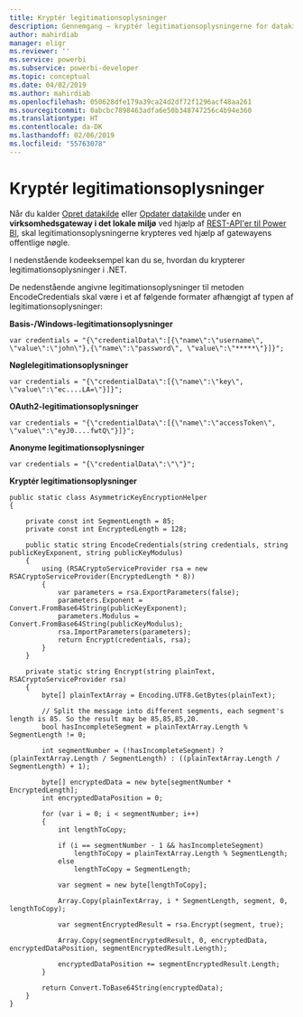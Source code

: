 ```yaml
---
title: Kryptér legitimationsoplysninger
description: Gennemgang – kryptér legitimationsoplysningerne for datakilder til gatewayen i det lokale miljø
author: mahirdiab
manager: eligr
ms.reviewer: ''
ms.service: powerbi
ms.subservice: powerbi-developer
ms.topic: conceptual
ms.date: 04/02/2019
ms.author: mahirdiab
ms.openlocfilehash: 050628dfe179a39ca24d2df72f1296acf48aa261
ms.sourcegitcommit: 0abcbc7898463adfa6e50b348747256c4b94e360
ms.translationtype: HT
ms.contentlocale: da-DK
ms.lasthandoff: 02/06/2019
ms.locfileid: "55763078"
---
```

# <a name="encrypt-credentials"></a>Kryptér legitimationsoplysninger
Når du kalder [Opret datakilde](https://docs.microsoft.com/rest/api/power-bi/gateways/createdatasource) eller [Opdater datakilde](https://docs.microsoft.com/rest/api/power-bi/gateways/updatedatasource) under en **virksomhedsgateway i det lokale miljø** ved hjælp af [REST-API'er til Power BI](https://docs.microsoft.com/rest/api/power-bi/), skal legitimationsoplysningerne krypteres ved hjælp af gatewayens offentlige nøgle.

I nedenstående kodeeksempel kan du se, hvordan du krypterer legitimationsoplysninger i .NET.

De nedenstående angivne legitimationsoplysninger til metoden EncodeCredentials skal være i et af følgende formater afhængigt af typen af legitimationsoplysninger:

**Basis-/Windows-legitimationsoplysninger**
```
var credentials = "{\"credentialData\":[{\"name\":\"username\", \"value\":\"john\"},{\"name\":\"password\", \"value\":\"*****\"}]}";
```

**Nøglelegitimationsoplysninger**
```
var credentials = "{\"credentialData\":[{\"name\":\"key\", \"value\":\"ec....LA=\"}]}";
```

**OAuth2-legitimationsoplysninger**
```
var credentials = "{\"credentialData\":[{\"name\":\"accessToken\", \"value\":\"eyJ0....fwtQ\"}]}";
```


**Anonyme legitimationsoplysninger**
```
var credentials = "{\"credentialData\":\"\"}";
```

**Kryptér legitimationsoplysninger**
```
public static class AsymmetricKeyEncryptionHelper
{

    private const int SegmentLength = 85;
    private const int EncryptedLength = 128;

    public static string EncodeCredentials(string credentials, string publicKeyExponent, string publicKeyModulus)
    {
        using (RSACryptoServiceProvider rsa = new RSACryptoServiceProvider(EncryptedLength * 8))
        {
            var parameters = rsa.ExportParameters(false);
            parameters.Exponent = Convert.FromBase64String(publicKeyExponent);
            parameters.Modulus = Convert.FromBase64String(publicKeyModulus);
            rsa.ImportParameters(parameters);
            return Encrypt(credentials, rsa);
        }
    }

    private static string Encrypt(string plainText, RSACryptoServiceProvider rsa)
    {
        byte[] plainTextArray = Encoding.UTF8.GetBytes(plainText);

        // Split the message into different segments, each segment's length is 85. So the result may be 85,85,85,20.
        bool hasIncompleteSegment = plainTextArray.Length % SegmentLength != 0;

        int segmentNumber = (!hasIncompleteSegment) ? (plainTextArray.Length / SegmentLength) : ((plainTextArray.Length / SegmentLength) + 1);

        byte[] encryptedData = new byte[segmentNumber * EncryptedLength];
        int encryptedDataPosition = 0;

        for (var i = 0; i < segmentNumber; i++)
        {
            int lengthToCopy;

            if (i == segmentNumber - 1 && hasIncompleteSegment)
                lengthToCopy = plainTextArray.Length % SegmentLength;
            else
                lengthToCopy = SegmentLength;

            var segment = new byte[lengthToCopy];

            Array.Copy(plainTextArray, i * SegmentLength, segment, 0, lengthToCopy);

            var segmentEncryptedResult = rsa.Encrypt(segment, true);

            Array.Copy(segmentEncryptedResult, 0, encryptedData, encryptedDataPosition, segmentEncryptedResult.Length);

            encryptedDataPosition += segmentEncryptedResult.Length;
        }

        return Convert.ToBase64String(encryptedData);
    }
}
```
